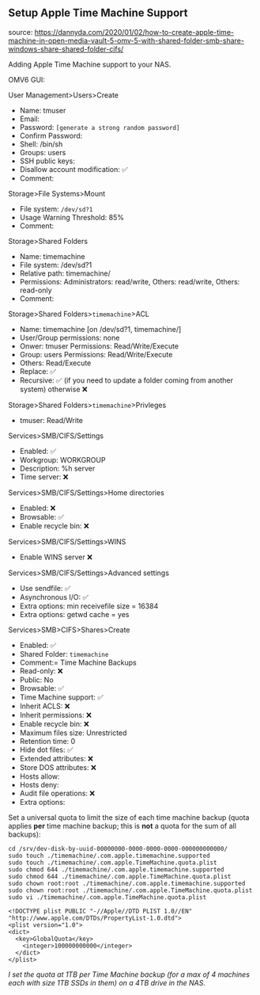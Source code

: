 ## Setup Apple Time Machine Support

source: https://dannyda.com/2020/01/02/how-to-create-apple-time-machine-in-open-media-vault-5-omv-5-with-shared-folder-smb-share-windows-share-shared-folder-cifs/

Adding Apple Time Machine support to your NAS.

OMV6 GUI:

User Management>Users>Create
* Name: tmuser
* Email:
* Password: ```[generate a strong random password]```
* Confirm Password:
* Shell: /bin/sh
* Groups: users
* SSH public keys: 
* Disallow account modification: :white_check_mark:
* Comment:

Storage>File Systems>Mount
* File system: ```/dev/sd?1```
* Usage Warning Threshold: 85%
* Comment:

Storage>Shared Folders
* Name: timemachine
* File system: /dev/sd?1
* Relative path: timemachine/
* Permissions: Administrators: read/write, Others: read/write, Others: read-only
* Comment:

Storage>Shared Folders>```timemachine```>ACL
* Name: timemachine [on /dev/sd?1, timemachine/]
* User/Group permissions: none
* Onwer: tmuser Permissions: Read/Write/Execute
* Group: users Permissions: Read/Write/Execute
* Others: Read/Execute
* Replace: :white_check_mark:
* Recursive: :white_check_mark: (if you need to update a folder coming from another system) otherwise :x:

Storage>Shared Folders>```timemachine```>Privleges
* tmuser: Read/Write

Services>SMB/CIFS/Settings
* Enabled: :white_check_mark:
* Workgroup: WORKGROUP
* Description: %h server
* Time server: :x:

Services>SMB/CIFS/Settings>Home directories
* Enabled: :x:
* Browsable: :white_check_mark:
* Enable recycle bin: :x:

Services>SMB/CIFS/Settings>WINS
* Enable WINS server :x:

Services>SMB/CIFS/Settings>Advanced settings
* Use sendfile: :white_check_mark:
* Asynchronous I/O: :white_check_mark:
* Extra options: min receivefile size = 16384
* Extra options: getwd cache = yes

Services>SMB>CIFS>Shares>Create
* Enabled: :white_check_mark:
* Shared Folder: ```timemachine```
* Comment:= Time Machine Backups
* Read-only: :x:
* Public: No
* Browsable: :white_check_mark:
* Time Machine support: :white_check_mark:
* Inherit ACLS: :x:
* Inherit permissions: :x:
* Enable recycle bin: :x:
* Maximum files size: Unrestricted
* Retention time: 0
* Hide dot files: :white_check_mark:
* Extended attributes: :x:
* Store DOS attributes: :x:
* Hosts allow:
* Hosts deny:
* Audit file operations: :x:
* Extra options:

Set a universal quota to limit the size of each time machine backup (quota applies **per** time machine backup; this is **not** a quota for the sum of all backups):

```console
cd /srv/dev-disk-by-uuid-00000000-0000-0000-0000-000000000000/
sudo touch ./timemachine/.com.apple.timemachine.supported
sudo touch ./timemachine/.com.apple.TimeMachine.quota.plist
sudo chmod 644 ./timemachine/.com.apple.timemachine.supported
sudo chmod 644 ./timemachine/.com.apple.TimeMachine.quota.plist
sudo chown root:root ./timemachine/.com.apple.timemachine.supported
sudo chown root:root ./timemachine/.com.apple.TimeMachine.quota.plist
sudo vi ./timemachine/.com.apple.TimeMachine.quota.plist
```
```
<!DOCTYPE plist PUBLIC "-//Apple//DTD PLIST 1.0//EN" "http://www.apple.com/DTDs/PropertyList-1.0.dtd">
<plist version="1.0">
<dict>
  <key>GlobalQuota</key>
    <integer>100000000000</integer>
  </dict>
</plist>
```

_I set the quota at 1TB per Time Machine backup (for a max of 4 machines each with size 1TB SSDs in them) on a 4TB drive in the NAS._
